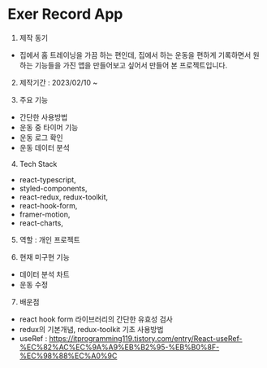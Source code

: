 # Exer Record App

1. 제작 동기

- 집에서 홈 트레이닝을 가끔 하는 편인데, 집에서 하는 운동을 편하게 기록하면서 원하는 기능들을 가진 앱을 만들어보고 싶어서 만들어 본 프로젝트입니다.

2. 제작기간 : 2023/02/10 ~

3. 주요 기능

- 간단한 사용방법
- 운동 중 타이머 기능
- 운동 로그 확인
- 운동 데이터 분석

4. Tech Stack

- react-typescript,
- styled-components,
- react-redux, redux-toolkit,
- react-hook-form,
- framer-motion,
- react-charts,

5. 역할 : 개인 프로젝트

6. 현재 미구현 기능

- 데이터 분석 차트
- 운동 수정

7. 배운점

- react hook form 라이브러리의 간단한 유효성 검사
- redux의 기본개념, redux-toolkit 기초 사용방법
- useRef : https://itprogramming119.tistory.com/entry/React-useRef-%EC%82%AC%EC%9A%A9%EB%B2%95-%EB%B0%8F-%EC%98%88%EC%A0%9C
